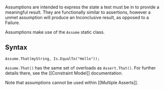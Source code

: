 Assumptions are intended to express the state a test must be in to provide a meaningful result. They are functionally similar to assertions, however a unmet assumption will produce an Inconclusive result, as opposed to a Failure.

Assumptions make use of the `Assume` static class.

## Syntax

```
Assume.That(myString, Is.EqualTo("Hello"));
```

`Assume.That()` has the same set of overloads as `Assert.That()`. For further details there, see the [[Constraint Model]] documentation.

Note that assumptions cannot be used within [[Multiple Asserts]].
